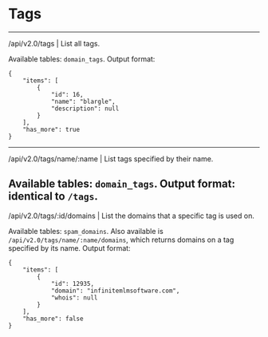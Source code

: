 # Tags

---
/api/v2.0/tags | List all tags.

Available tables: `domain_tags`.
Output format:

    {
        "items": [
            {
                "id": 16,
                "name": "blargle",
                "description": null
            }
        ],
        "has_more": true
    }
---
/api/v2.0/tags/name/:name | List tags specified by their name.

Available tables: `domain_tags`.
Output format: identical to `/tags`.
---
/api/v2.0/tags/:id/domains | List the domains that a specific tag is used on.

Available tables: `spam_domains`. Also available is `/api/v2.0/tags/name/:name/domains`, which returns domains on a tag specified by its name.
Output format:

    {
        "items": [
            {
                "id": 12935,
                "domain": "infinitemlmsoftware.com",
                "whois": null
            }
        ],
        "has_more": false
    }